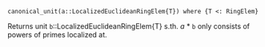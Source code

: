 ```
canonical_unit(a::LocalizedEuclideanRingElem{T}) where {T <: RingElem}
```

Returns unit `b`::LocalizedEuclideanRingElem{T} s.th. $a$ * `b` only consists of powers of primes localized at.

